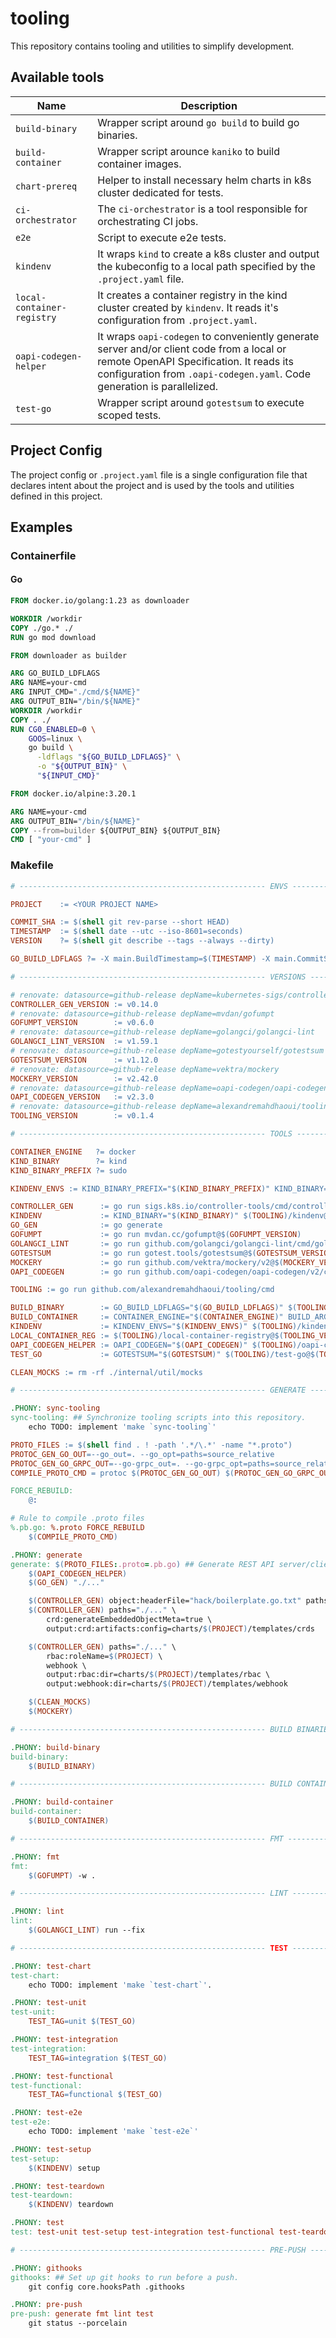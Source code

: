 # tooling

This repository contains tooling and utilities to simplify development.

## Available tools

| Name                       | Description                                                                                                                                                                                                     |
|----------------------------|-----------------------------------------------------------------------------------------------------------------------------------------------------------------------------------------------------------------|
| `build-binary` | Wrapper script around `go build` to build go binaries. |
| `build-container` | Wrapper script arounce `kaniko` to build container images. |
| `chart-prereq` | Helper to install necessary helm charts in k8s cluster dedicated for tests. |
| `ci-orchestrator` | The `ci-orchestrator` is a tool responsible for orchestrating CI jobs. |
| `e2e` | Script to execute e2e tests. |
| `kindenv`                  | It wraps `kind` to create a k8s cluster and output the kubeconfig to a local path specified by the `.project.yaml` file.                                                                                        |
| `local-container-registry` | It creates a container registry in the kind cluster created by `kindenv`. It reads it's configuration from `.project.yaml`.                                                                                     | 
| `oapi-codegen-helper`      | It wraps `oapi-codegen` to conveniently generate server and/or client code from a local or remote OpenAPI Specification. It reads its configuration from `.oapi-codegen.yaml`. Code generation is parallelized. | 
| `test-go` | Wrapper script around `gotestsum` to execute scoped tests. |

## Project Config

The project config or `.project.yaml` file is a single configuration file that declares intent about the project and is
used by the tools and utilities defined in this project.

## Examples

### Containerfile

#### Go

```Dockerfile
FROM docker.io/golang:1.23 as downloader

WORKDIR /workdir
COPY ./go.* ./
RUN go mod download

FROM downloader as builder

ARG GO_BUILD_LDFLAGS
ARG NAME=your-cmd
ARG INPUT_CMD="./cmd/${NAME}"
ARG OUTPUT_BIN="/bin/${NAME}"
WORKDIR /workdir
COPY . ./
RUN CG0_ENABLED=0 \
    GOOS=linux \
    go build \
      -ldflags "${GO_BUILD_LDFLAGS}" \
      -o "${OUTPUT_BIN}" \
      "${INPUT_CMD}"

FROM docker.io/alpine:3.20.1

ARG NAME=your-cmd
ARG OUTPUT_BIN="/bin/${NAME}"
COPY --from=builder ${OUTPUT_BIN} ${OUTPUT_BIN}
CMD [ "your-cmd" ]
```

### Makefile

```Makefile
# ------------------------------------------------------- ENVS ------------------------------------------------------- #

PROJECT    := <YOUR PROJECT NAME>

COMMIT_SHA := $(shell git rev-parse --short HEAD)
TIMESTAMP  := $(shell date --utc --iso-8601=seconds)
VERSION    ?= $(shell git describe --tags --always --dirty)

GO_BUILD_LDFLAGS ?= -X main.BuildTimestamp=$(TIMESTAMP) -X main.CommitSHA=$(COMMIT_SHA) -X main.Version=$(VERSION)

# ------------------------------------------------------- VERSIONS --------------------------------------------------- #

# renovate: datasource=github-release depName=kubernetes-sigs/controller-tools
CONTROLLER_GEN_VERSION := v0.14.0
# renovate: datasource=github-release depName=mvdan/gofumpt
GOFUMPT_VERSION        := v0.6.0
# renovate: datasource=github-release depName=golangci/golangci-lint
GOLANGCI_LINT_VERSION  := v1.59.1
# renovate: datasource=github-release depName=gotestyourself/gotestsum
GOTESTSUM_VERSION      := v1.12.0
# renovate: datasource=github-release depName=vektra/mockery
MOCKERY_VERSION        := v2.42.0
# renovate: datasource=github-release depName=oapi-codegen/oapi-codegen
OAPI_CODEGEN_VERSION   := v2.3.0
# renovate: datasource=github-release depName=alexandremahdhaoui/tooling
TOOLING_VERSION        := v0.1.4

# ------------------------------------------------------- TOOLS ------------------------------------------------------ #

CONTAINER_ENGINE   ?= docker
KIND_BINARY        ?= kind
KIND_BINARY_PREFIX ?= sudo

KINDENV_ENVS := KIND_BINARY_PREFIX="$(KIND_BINARY_PREFIX)" KIND_BINARY="$(KIND_BINARY)"

CONTROLLER_GEN      := go run sigs.k8s.io/controller-tools/cmd/controller-gen@$(CONTROLLER_GEN_VERSION)
KINDENV             := KIND_BINARY="$(KIND_BINARY)" $(TOOLING)/kindenv@$(TOOLING_VERSION)
GO_GEN              := go generate
GOFUMPT             := go run mvdan.cc/gofumpt@$(GOFUMPT_VERSION)
GOLANGCI_LINT       := go run github.com/golangci/golangci-lint/cmd/golangci-lint@$(GOLANGCI_LINT_VERSION)
GOTESTSUM           := go run gotest.tools/gotestsum@$(GOTESTSUM_VERSION) --format pkgname
MOCKERY             := go run github.com/vektra/mockery/v2@$(MOCKERY_VERSION)
OAPI_CODEGEN        := go run github.com/oapi-codegen/oapi-codegen/v2/cmd/oapi-codegen@$(OAPI_CODEGEN_VERSION)

TOOLING := go run github.com/alexandremahdhaoui/tooling/cmd

BUILD_BINARY        := GO_BUILD_LDFLAGS="$(GO_BUILD_LDFLAGS)" $(TOOLING)/build-binary@$(TOOLING_VERSION)
BUILD_CONTAINER     := CONTAINER_ENGINE="$(CONTAINER_ENGINE)" BUILD_ARGS="GO_BUILD_LDFLAGS=$(GO_BUILD_LDFLAGS)" $(TOOLING)/build-container@$(TOOLING_VERSION)
KINDENV             := KINDENV_ENVS="$(KINDENV_ENVS)" $(TOOLING)/kindenv@$(TOOLING_VERSION)
LOCAL_CONTAINER_REG := $(TOOLING)/local-container-registry@$(TOOLING_VERSION)
OAPI_CODEGEN_HELPER := OAPI_CODEGEN="$(OAPI_CODEGEN)" $(TOOLING)/oapi-codegen-helper@$(TOOLING_VERSION)
TEST_GO             := GOTESTSUM="$(GOTESTSUM)" $(TOOLING)/test-go@$(TOOLING_VERSION)

CLEAN_MOCKS := rm -rf ./internal/util/mocks

# ------------------------------------------------------- GENERATE --------------------------------------------------- #

.PHONY: sync-tooling
sync-tooling: ## Synchronize tooling scripts into this repository.
	echo TODO: implement 'make `sync-tooling`'

PROTO_FILES := $(shell find . ! -path '.*/\.*' -name "*.proto")
PROTOC_GEN_GO_OUT=--go_out=. --go_opt=paths=source_relative
PROTOC_GEN_GO_GRPC_OUT=--go-grpc_out=. --go-grpc_opt=paths=source_relative
COMPILE_PROTO_CMD = protoc $(PROTOC_GEN_GO_OUT) $(PROTOC_GEN_GO_GRPC_OUT) $<

FORCE_REBUILD:
	@:

# Rule to compile .proto files
%.pb.go: %.proto FORCE_REBUILD
	$(COMPILE_PROTO_CMD)

.PHONY: generate
generate: $(PROTO_FILES:.proto=.pb.go) ## Generate REST API server/client code, CRDs and other go generators.
	$(OAPI_CODEGEN_HELPER)
	$(GO_GEN) "./..."

	$(CONTROLLER_GEN) object:headerFile="hack/boilerplate.go.txt" paths="./..."
	$(CONTROLLER_GEN) paths="./..." \
		crd:generateEmbeddedObjectMeta=true \
		output:crd:artifacts:config=charts/$(PROJECT)/templates/crds

	$(CONTROLLER_GEN) paths="./..." \
		rbac:roleName=$(PROJECT) \
		webhook \
		output:rbac:dir=charts/$(PROJECT)/templates/rbac \
		output:webhook:dir=charts/$(PROJECT)/templates/webhook

	$(CLEAN_MOCKS)
	$(MOCKERY)

# ------------------------------------------------------- BUILD BINARIES --------------------------------------------- #

.PHONY: build-binary
build-binary:
	$(BUILD_BINARY)

# ------------------------------------------------------- BUILD CONTAINERS -------------------------------------------- #

.PHONY: build-container
build-container:
	$(BUILD_CONTAINER)

# ------------------------------------------------------- FMT -------------------------------------------------------- #

.PHONY: fmt
fmt:
	$(GOFUMPT) -w .

# ------------------------------------------------------- LINT ------------------------------------------------------- #

.PHONY: lint
lint:
	$(GOLANGCI_LINT) run --fix

# ------------------------------------------------------- TEST ------------------------------------------------------- #

.PHONY: test-chart
test-chart:
	echo TODO: implement 'make `test-chart`'.

.PHONY: test-unit
test-unit:
	TEST_TAG=unit $(TEST_GO)

.PHONY: test-integration
test-integration:
	TEST_TAG=integration $(TEST_GO)

.PHONY: test-functional
test-functional:
	TEST_TAG=functional $(TEST_GO)

.PHONY: test-e2e
test-e2e:
	echo TODO: implement 'make `test-e2e`'

.PHONY: test-setup
test-setup:
	$(KINDENV) setup

.PHONY: test-teardown
test-teardown:
	$(KINDENV) teardown

.PHONY: test
test: test-unit test-setup test-integration test-functional test-teardown

# ------------------------------------------------------- PRE-PUSH --------------------------------------------------- #

.PHONY: githooks
githooks: ## Set up git hooks to run before a push.
	git config core.hooksPath .githooks

.PHONY: pre-push
pre-push: generate fmt lint test
	git status --porcelain

```

